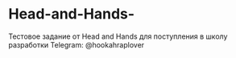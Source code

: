 # Head-and-Hands-
Тестовое задание от Head and Hands для поступления в школу разработки
Telegram: @hookahraplover
